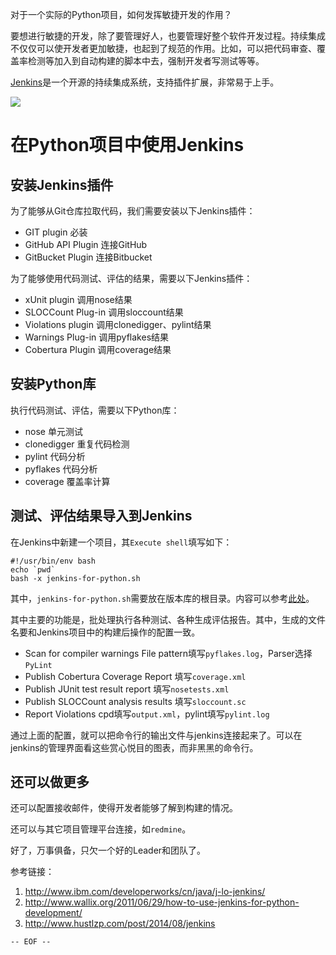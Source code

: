 对于一个实际的Python项目，如何发挥敏捷开发的作用？

<!--more-->

要想进行敏捷的开发，除了要管理好人，也要管理好整个软件开发过程。持续集成不仅仅可以使开发者更加敏捷，也起到了规范的作用。比如，可以把代码审查、覆盖率检测等加入到自动构建的脚本中去，强制开发者写测试等等。

[Jenkins](http://jenkins-ci.org/)是一个开源的持续集成系统，支持插件扩展，非常易于上手。

![](jenkins-logo.png)

在Python项目中使用Jenkins
===

安装Jenkins插件
---

为了能够从Git仓库拉取代码，我们需要安装以下Jenkins插件：
- GIT plugin
必装
- GitHub API Plugin
连接GitHub
- GitBucket Plugin
连接Bitbucket

为了能够使用代码测试、评估的结果，需要以下Jenkins插件：
- xUnit plugin
调用nose结果
- SLOCCount Plug-in
调用sloccount结果
- Violations plugin
调用clonedigger、pylint结果
- Warnings Plug-in
调用pyflakes结果
- Cobertura Plugin
调用coverage结果

安装Python库
---

执行代码测试、评估，需要以下Python库：

- nose
单元测试
- clonedigger
重复代码检测
- pylint
代码分析
- pyflakes
代码分析
- coverage
覆盖率计算

测试、评估结果导入到Jenkins
---

在Jenkins中新建一个项目，其`Execute shell`填写如下：

```
#!/usr/bin/env bash
echo `pwd`
bash -x jenkins-for-python.sh
```

其中，`jenkins-for-python.sh`需要放在版本库的根目录。内容可以参考[此处](https://github.com/zhangxiaoyang/jenkins-test-repo)。

其中主要的功能是，批处理执行各种测试、各种生成评估报告。其中，生成的文件名要和Jenkins项目中的构建后操作的配置一致。

- Scan for compiler warnings
File pattern填写`pyflakes.log`，Parser选择`PyLint`
- Publish Cobertura Coverage Report
填写`coverage.xml`
- Publish JUnit test result report
填写`nosetests.xml`
- Publish SLOCCount analysis results
填写`sloccount.sc`
- Report Violations
cpd填写`output.xml`，pylint填写`pylint.log`

通过上面的配置，就可以把命令行的输出文件与jenkins连接起来了。可以在jenkins的管理界面看这些赏心悦目的图表，而非黑黑的命令行。

还可以做更多
---

还可以配置接收邮件，使得开发者能够了解到构建的情况。

还可以与其它项目管理平台连接，如`redmine`。

好了，万事俱备，只欠一个好的Leader和团队了。

参考链接：

1. <http://www.ibm.com/developerworks/cn/java/j-lo-jenkins/>
2. <http://www.wallix.org/2011/06/29/how-to-use-jenkins-for-python-development/>
3. <http://www.hustlzp.com/post/2014/08/jenkins>

`-- EOF --`

